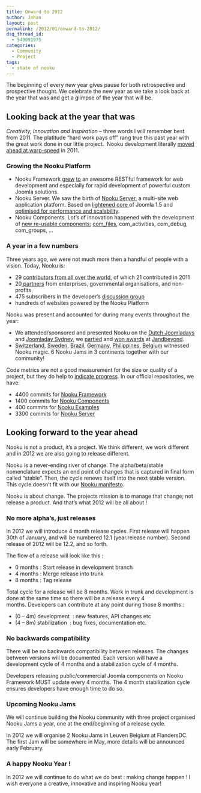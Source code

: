 ```yaml
---
title: Onward to 2012
author: Johan
layout: post
permalink: /2012/01/onward-to-2012/
dsq_thread_id:
  - 549091975
categories:
  - Community
  - Project
tags:
  - state of nooku
---
```

<div>
  <p>
    <span id="internal-source-marker_0.2972320301923901">The beginning of every new year gives pause for both retrospective and prospective thought. We celebrate the new year as we take a look back at the year that was and get a glimpse of the year that will be.</span>
  </p>
  
  <h2>
    Looking back at the year that was
  </h2>
  
  <p>
    <em>Creativity, Innovation and Inspiration</em> &#8211; three words I will remember best from 2011. The platitude “hard work pays off” rang true this past year with the great work done in our little project.  Nooku development literally <a href="http://blog.nooku.org/2011/05/nooku-development-at-warpspeed/#more-1493">moved ahead at warp-speed</a> in 2011.
  </p>
  
  <h3>
    Growing the Nooku Platform
  </h3>
  
  <ul>
    <li>
      Nooku Framework <a href="http://blog.nooku.org/2011/07/nooku-07-alpha-3-released/">grew</a> <a href="http://blog.nooku.org/2011/10/nooku-07-alpha-4-released/">to</a> an awesome RESTful framework for web development and especially for rapid development of powerful custom Joomla solutions.
    </li>
    <li>
      Nooku Server. We saw the birth of <a href="http://blog.nooku.org/2010/12/nooku-server-joomla-on-steroids/">Nooku Server</a>, a multi-site web application platform. Based on <a href="http://blog.nooku.org/2011/01/creating-a-diet-for-nooku-server/">lightened core </a>of Joomla 1.5 and <a href="http://blog.nooku.org/2011/01/nooku-server-loses-40-weight/">optimised for performance and scalability</a>.
    </li>
    <li>
      Nooku Components. Lot’s of innovation happened with the development of <a href="http://nooku.assembla.com/spaces/nooku-components/wiki">new re-usable components:</a> <a href="http://blog.nooku.org/2011/08/meet-com_files-joomla-file-management-2-0/">com_files</a>, com_activities, com_debug, com_groups, &#8230;
    </li>
  </ul>
</div>

<!--more-->

<div>
  <h3>
    A year in a few numbers
  </h3>
  
  <p>
    Three years ago, we were not much more then a handful of people with a vision. Today, Nooku is:
  </p>
  
  <ul>
    <li>
      29 <a href="http://www.ohloh.net/p/nooku/contributors">contributors from all over the world</a>, of which 21 contributed in 2011
    </li>
    <li>
      20<a href="http://nooku.org/partners.html"> partners</a> from enterprises, governmental organisations, and non-profits
    </li>
    <li>
      475 subscribers in the developer’s <a href="http://lists.nooku.org/">discussion group</a>
    </li>
    <li>
      hundreds of websites powered by the Nooku Platform
    </li>
  </ul>
  
  <p>
    Nooku was present and accounted for during many events throughout the year:
  </p>
  
  <ul>
    <li>
      We attended/sponsored and presented Nooku on the <a href="http://blog.nooku.org/2011/03/the-joomladays-nl-are-coming/">Dutch Joomladays</a> and <a href="http://blog.nooku.org/2011/10/nooku-server-on-tour/">Joomladay Sydney</a>, we <a href="http://blog.nooku.org/2011/04/announcing-first-nooku-party/">partied</a> and <a href="http://blog.nooku.org/2011/05/nooku-community-wins-4-joscars/">won awards</a> at <a href="http://blog.nooku.org/2011/05/the-final-countdown-to-jab11/">Jandbeyond</a>.
    </li>
    <li>
      <a href="http://blog.nooku.org/2011/02/jamming-in-lugano-with-nooku/">Switzerland</a>, <a href="http://blog.nooku.org/2011/03/jamming-in-stockholm-with-nooku/">Sweden</a>, <a href="http://blog.nooku.org/2011/09/september-has-been-nooku-fied/">Brazil</a>, <a href="http://blog.nooku.org/2011/09/september-has-been-nooku-fied/">Germany</a>, <a href="http://blog.nooku.org/2011/12/nooku-jam-manila-2011/">Philippines</a>, <a href="http://blog.nooku.org/2011/12/impressions-from-nooku-jam-leuven/">Belgium</a> witnessed Nooku magic. 6 Nooku Jams in 3 continents together with our community!
    </li>
  </ul>
  
  <p>
    Code metrics are not a good measurement for the size or quality of a project, but they do help to <a href="http://www.ohloh.net/p/nooku">indicate progress</a>. In our official repositories, we have:
  </p>
  
  <ul>
    <li>
      4400 commits for <a href="http://nooku.assembla.com/spaces/nooku-framework">Nooku Framework</a><a href="https://www.assembla.com/spaces/nooku-framework"></a>
    </li>
    <li>
      1400 commits for <a href="http://nooku.assembla.com/spaces/nooku-components">Nooku Components</a><a href="https://www.assembla.com/spaces/nooku-components"></a>
    </li>
    <li>
      400 commits for <a href="http://nooku.assembla.com/spaces/nooku-examples">Nooku Examples</a>
    </li>
    <li>
      3300 commits for <a href="http://nooku.assembla.com/spaces/nooku-server">Nooku Server</a>
    </li>
  </ul>
  
  <h2>
    Looking forward to the year ahead
  </h2>
  
  <p>
    Nooku is not a product, it’s a project. We think different, we work different and in 2012 we are also going to release different.
  </p>
  
  <p>
    Nooku is a never-ending river of change. The alpha/beta/stable nomenclature expects an end point of changes that is captured in final form called “stable”. Then, the cycle renews itself into the next stable version. This cycle doesn’t fit with our <a href="http://blog.nooku.org/2011/04/the-nooku-manifesto/">Nooku manifesto</a>.<a href="http://blog.nooku.org/2011/04/the-nooku-manifesto/"> </a>
  </p>
  
  <p>
    Nooku is about change. The projects mission is to manage that change; not release a product. And that’s what 2012 will be all about !
  </p>
  
  <h3>
    No more alpha’s, just releases
  </h3>
  
  <p>
    In 2012 we will introduce 4 month release cycles. First release will happen 30th of January, and will be numbered 12.1 (year.release number). Second release of 2012 will be 12.2, and so forth.
  </p>
  
  <p>
  </p>
  
  <p>
    The flow of a release will look like this :
  </p>
  
  <ul>
    <li>
      0 months : Start release in development branch
    </li>
    <li>
      4 months : Merge release into trunk
    </li>
    <li>
      8 months : Tag release
    </li>
  </ul>
  
  <p>
    Total cycle for a release will be 8 months. Work in trunk and development is done at the same time so there will be a release every 4 months. Developers can contribute at any point during those 8 months :
  </p>
  
  <ul>
    <li>
      (0 – 4m) development  : new features, API changes etc
    </li>
    <li>
      (4 – 8m) stabilization  : bug fixes, documentation etc.
    </li>
  </ul>
  
  <h3>
    No backwards compatibility
  </h3>
  
  <p>
    There will be no backwards compatibility between releases. The changes between versions will be documented. Each version will have a development cycle of 4 months and a stabilization cycle of 4 months.
  </p>
  
  <p>
    Developers releasing public/commercial Joomla components on Nooku Framework MUST update every 4 months. The 4 month stabilization cycle ensures developers have enough time to do so.
  </p>
  
  <h3>
    Upcoming Nooku Jams
  </h3>
</div>

<div>
  <p>
    We will continue building the Nooku community with three project organised Nooku Jams a year, one at the end/beginning of a release cycle.
  </p>
  
  <p>
    In 2012 we will organise 2 Nooku Jams in Leuven Belgium at FlandersDC. The first Jam will be somewhere in May, more details will be announced early February.
  </p>
  
  <h3>
    A happy Nooku Year !
  </h3>
</div>

<div>
  <p>
    <span id="internal-source-marker_0.2972320301923901"> </span>
  </p>
  
  <p>
    In 2012 we will continue to do what we do best : making change happen ! I wish everyone a creative, innovative and inspiring Nooku year!
  </p>
</div>